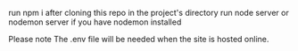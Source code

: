run npm i after cloning this repo
in the project's directory run node server or nodemon server if you have nodemon installed

Please note The .env file will be needed when the site is hosted online.
